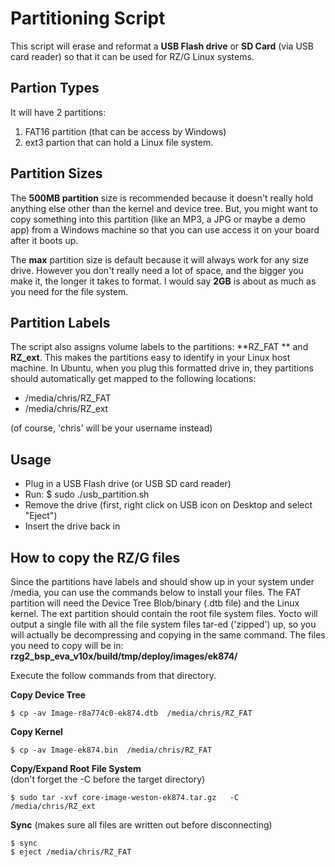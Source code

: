# Partitioning Script
This script will erase and reformat a **USB Flash drive** or **SD Card** (via USB card reader) so that it can be used for RZ/G Linux systems.


## Partion Types
It will have 2 partitions:

1. FAT16 partition (that can be access by Windows)
2. ext3 partion that can hold a Linux file system.

## Partition Sizes
The **500MB partition** size is recommended because it doesn't really hold anything else other than the kernel and device tree. But, you might want to copy something into this partition (like an MP3, a JPG or maybe a demo app) from a Windows machine so that you can use access it on your board after it boots up.

The **max** partition size is default because it will always work for any size drive. However you don't really need a lot of space, and the bigger you make it, the longer it takes to format. I would say **2GB** is about as much as you need for the file system.

## Partition Labels
The script also assigns volume labels to the partitions: **RZ_FAT ** and **RZ_ext**.
This makes the partitions easy to identify in your Linux host machine.
In Ubuntu, when you plug this formatted drive in, they partitions should automatically get mapped to the following locations:

* /media/chris/RZ_FAT
* /media/chris/RZ_ext

(of course, 'chris' will be your username instead)

## Usage
* Plug in a USB Flash drive (or USB SD card reader)
* Run:   $ sudo ./usb_partition.sh
* Remove the drive (first, right click on USB icon on Desktop and select "Eject")
* Insert the drive back in

## How to copy the RZ/G files
Since the partitions have labels and should show up in your system under /media, you can use the commands below to install your files.
The FAT partition will need the Device Tree Blob/binary (.dtb file) and the Linux kernel.
The ext partition should contain the root file system files. Yocto will output a single file with all the file system files tar-ed ('zipped') up, so you will actually be decompressing and copying in the same command.
The files you need to copy will be in:  
**rzg2_bsp_eva_v10x/build/tmp/deploy/images/ek874/**

Execute the follow commands from that directory.

**Copy Device Tree**

    $ cp -av Image-r8a774c0-ek874.dtb  /media/chris/RZ_FAT

**Copy Kernel**

    $ cp -av Image-ek874.bin  /media/chris/RZ_FAT

**Copy/Expand Root File System**  
(don't forget the -C before the target directory)

    $ sudo tar -xvf core-image-weston-ek874.tar.gz   -C /media/chris/RZ_ext

**Sync**
(makes sure all files are written out before disconnecting)

    $ sync
    $ eject /media/chris/RZ_FAT

